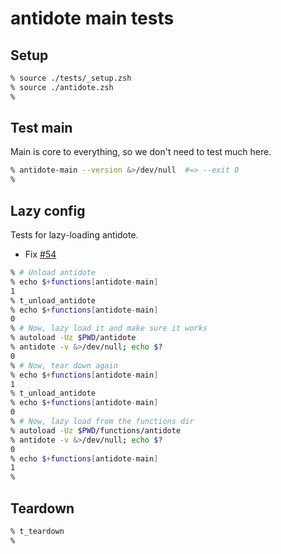 # antidote main tests

## Setup

```zsh
% source ./tests/_setup.zsh
% source ./antidote.zsh
%
```

## Test main

Main is core to everything, so we don't need to test much here.

```zsh
% antidote-main --version &>/dev/null  #=> --exit 0
%
```

## Lazy config

Tests for lazy-loading antidote.

- Fix [#54](https://github.com/mattmc3/antidote/issues/54)

```zsh
% # Unload antidote
% echo $+functions[antidote-main]
1
% t_unload_antidote
% echo $+functions[antidote-main]
0
% # Now, lazy load it and make sure it works
% autoload -Uz $PWD/antidote
% antidote -v &>/dev/null; echo $?
0
% # Now, tear down again
% echo $+functions[antidote-main]
1
% t_unload_antidote
% echo $+functions[antidote-main]
0
% # Now, lazy load from the functions dir
% autoload -Uz $PWD/functions/antidote
% antidote -v &>/dev/null; echo $?
0
% echo $+functions[antidote-main]
1
%
```

## Teardown

```zsh
% t_teardown
%
```
